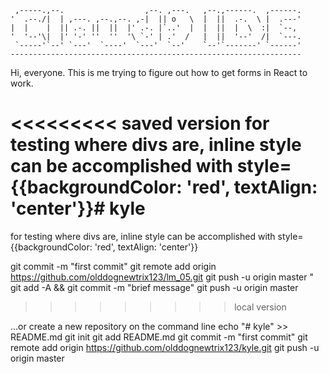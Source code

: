 
     ,-----.,--.                  ,--. ,---.   ,--.,------.  ,------.
    '  .--./|  | ,---. ,--.,--. ,-|  || o   \  |  ||  .-.  \ |  .---'
    |  |    |  || .-. ||  ||  |' .-. |`..'  |  |  ||  |  \  :|  `--, 
    '  '--'\|  |' '-' ''  ''  '\ `-' | .'  /   |  ||  '--'  /|  `---.
     `-----'`--' `---'  `----'  `---'  `--'    `--'`-------' `------'
    ----------------------------------------------------------------- 


Hi, everyone.  This is me trying to figure out how to get forms in React to work. 










<<<<<<<<< saved version
for testing where divs are, inline style can be accomplished with style={{backgroundColor: 'red', textAlign: 'center'}}# kyle
=========
for testing where divs are, inline style can be accomplished with style={{backgroundColor: 'red', textAlign: 'center'}}


git commit -m "first commit"
git remote add origin https://github.com/olddognewtrix123/lm_05.git
git push -u origin master
"
git add -A && git commit -m "brief message"
git push -u origin master
>>>>>>>>> local version

…or create a new repository on the command line
echo "# kyle" >> README.md
git init
git add README.md
git commit -m "first commit"
git remote add origin https://github.com/olddognewtrix123/kyle.git
git push -u origin master
